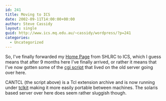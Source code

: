 ```yaml
---
id: 241
title: Moving to ICS
date: 2002-09-11T14:00:00+00:00
author: Steve Cassidy
layout: single
guid: http://www.ics.mq.edu.au/~cassidy/wordpress/?p=241
categories:
  - Uncategorized
---
```

So, I've finally forwarded my [Home Page](http://www.ics.mq.edu.au/~cassidy/) from SHLRC to ICS, which I guess means that after 9 months here I've finally arrived, or rather it means that I've now gotten some of the [cgi script](http://www.ics.mq.edu.au/~cassidy/cgi-bin/installer) that lived on the old server going over here.

CANTCL (the script above) is a Tcl extension archive and is now running under [tclkit](http://mini.net/tcl/52) making it more easily portable between machines. The solaris based server over here does seem rather sluggish though.
